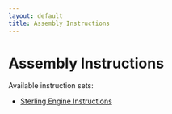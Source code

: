 ```yaml
---
layout: default
title: Assembly Instructions
---
```


# Assembly Instructions

Available instruction sets:

- [Sterling Engine Instructions](Sterling%20Engine%20Instructions/instructions.html)